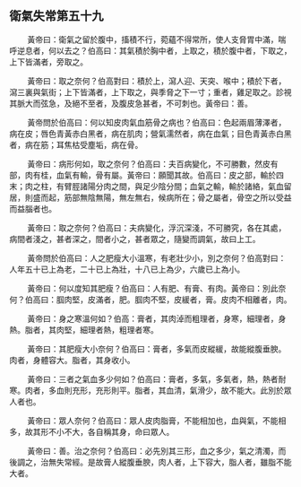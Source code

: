## 衛氣失常第五十九

<p>&emsp;&emsp;
黃帝曰：衛氣之留於腹中，搐積不行，菀蘊不得常所，使人支脅胃中滿，喘呼逆息者，何以去之？伯高曰：其氣積於胸中者，上取之，積於腹中者，下取之，上下皆滿者，旁取之。
</p>
<p>&emsp;&emsp;
黃帝曰：取之奈何？伯高對曰：積於上，瀉人迎、天突、喉中；積於下者，瀉三裏與氣街；上下皆滿者，上下取之，與季脅之下一寸；重者，雞足取之。診視其脈大而弦急，及絕不至者，及腹皮急甚者，不可刺也。黃帝曰：善。
</p>
<p>&emsp;&emsp;
黃帝問於伯高曰：何以知皮肉氣血筋骨之病也？伯高曰：色起兩眉薄澤者，病在皮；唇色青黃赤白黑者，病在肌肉；營氣濡然者，病在血氣；目色青黃赤白黑者，病在筋；耳焦枯受塵垢，病在骨。
</p>
<p>&emsp;&emsp;
黃帝曰：病形何如，取之奈何？伯高曰：夫百病變化，不可勝數，然皮有部，肉有桂，血氣有輸，骨有屬。黃帝曰：願聞其故。伯高曰：皮之部，輸於四末；肉之柱，有臂脛諸陽分肉之間，與足少陰分間；血氣之輸，輸於諸絡，氣血留居，則盛而起，筋部無陰無陽，無左無右，候病所在；骨之屬者，骨空之所以受益而益腦者也。
</p>
<p>&emsp;&emsp;
黃帝曰：取之奈何？伯高曰：夫病變化，浮沉深淺，不可勝究，各在其處，病間者淺之，甚者深之，間者小之，甚者眾之，隨變而調氣，故曰上工。
</p>
<p>&emsp;&emsp;
黃帝問於伯高曰：人之肥瘦大小溫寒，有老壯少小，別之奈何？伯高對曰：人年五十已上為老，二十已上為壯，十八已上為少，六歲已上為小。
</p>
<p>&emsp;&emsp;
黃帝曰：何以度知其肥瘦？伯高曰：人有肥、有膏、有肉。黃帝曰：別此奈何？伯高曰：腘肉堅，皮滿者，肥。腘肉不堅，皮緩者，膏。皮肉不相離者，肉。
</p>
<p>&emsp;&emsp;
黃帝曰：身之寒溫何如？伯高：膏者，其肉淖而粗理者，身寒，細理者，身熱。脂者，其肉堅，細理者熱，粗理者寒。
</p>
<p>&emsp;&emsp;
黃帝曰：其肥瘦大小奈何？伯高曰：膏者，多氣而皮縱緩，故能縱腹垂腴。肉者，身體容大。脂者，其身收小。
</p>
<p>&emsp;&emsp;
黃帝曰：三者之氣血多少何如？伯高曰：膏者，多氣，多氣者，熱，熱者耐寒。肉者，多血則充形，充形則平。脂者，其血清，氣滑少，故不能大。此別於眾人者也。
</p>
<p>&emsp;&emsp;
黃帝曰：眾人奈何？伯高曰：眾人皮肉脂膏，不能相加也，血與氣，不能相多，故其形不小不大，各自稱其身，命曰眾人。
</p>
<p>&emsp;&emsp;
黃帝曰：善。治之奈何？伯高曰：必先別其三形，血之多少，氣之清濁，而後調之，治無失常經。是故膏人縱腹垂腴，肉人者，上下容大，脂人者，雖脂不能大者。
</p>